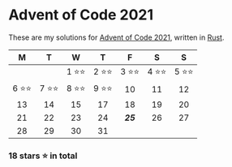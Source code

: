 # Advent of Code 2021

These are my solutions for [Advent of Code 2021](https://adventofcode.com/2021), written in [Rust](https://rust-lang.org).

| M | T | W | T | F | S | S |
|:-:|:-:|:-:|:-:|:-:|:-:|:-:|
|||1 ⭐⭐|2 ⭐⭐|3 ⭐⭐|4 ⭐⭐|5 ⭐⭐|
|6 ⭐⭐|7 ⭐⭐|8 ⭐⭐|9 ⭐⭐|10 |11 |12 |
|13 |14 |15 |17 |18 |19 |20 |
|21 |22 |23 |24 |***25*** |26 |27 |
|28 |29 |30 |31 |||

### 18 stars ⭐ in total
